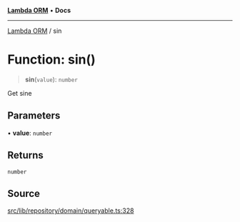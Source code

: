 [**Lambda ORM**](../README.md) • **Docs**

***

[Lambda ORM](../README.md) / sin

# Function: sin()

> **sin**(`value`): `number`

Get sine

## Parameters

• **value**: `number`

## Returns

`number`

## Source

[src/lib/repository/domain/queryable.ts:328](https://github.com/lambda-orm/lambdaorm-base/blob/f5bdfd5d7ef4bf9d8223ee81080c8ed65a6bb693/src/lib/repository/domain/queryable.ts#L328)
